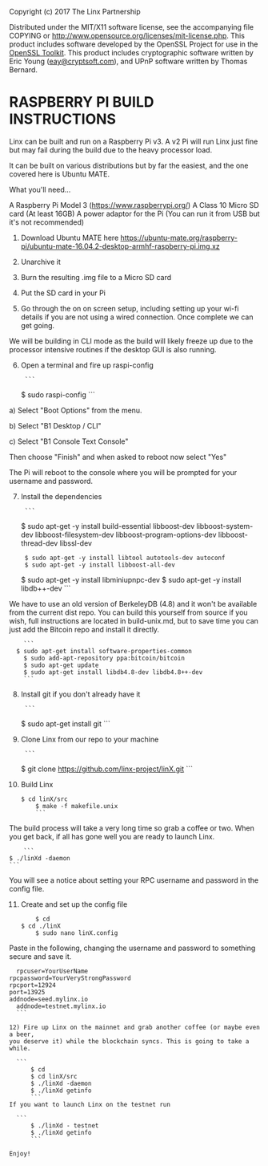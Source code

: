 Copyright (c) 2017 The Linx Partnership

Distributed under the MIT/X11 software license, see the accompanying
file COPYING or http://www.opensource.org/licenses/mit-license.php.
This product includes software developed by the OpenSSL Project for use in the [OpenSSL Toolkit](http://www.openssl.org/). This product includes
cryptographic software written by Eric Young ([eay@cryptsoft.com](mailto:eay@cryptsoft.com)), and UPnP software written by Thomas Bernard.

RASPBERRY PI BUILD INSTRUCTIONS
===============================

Linx can be built and run on a Raspberry Pi v3.
A v2 Pi will run Linx just fine but may fail during the build due to the heavy
processor load.

It can be built on various distributions but by far the easiest, and the one
covered here is Ubuntu MATE.

What you'll need...

A Raspberry Pi Model 3 (https://www.raspberrypi.org/)
A Class 10 Micro SD card (At least 16GB)
A power adaptor for the Pi (You can run it from USB but it's not recommended)

1) Download Ubuntu MATE here
https://ubuntu-mate.org/raspberry-pi/ubuntu-mate-16.04.2-desktop-armhf-raspberry-pi.img.xz

2) Unarchive it

3) Burn the resulting .img file to a Micro SD card

4) Put the SD card in your Pi

5) Go through the on on screen setup, including setting up your wi-fi details if
you are not using a wired connection. Once complete we can get going.

We will be building in CLI mode as the build will likely freeze up due to the
processor intensive routines if the desktop GUI is also running.

6) Open a terminal and fire up raspi-config

		```
    $ sudo raspi-config
		```

a) Select "Boot Options" from the menu.

b) Select "B1 Desktop / CLI"

c) Select "B1 Console Text Console"

Then choose "Finish" and when asked to reboot now select "Yes"

The Pi will reboot to the console where you will be prompted for your username
and password.

7) Install the dependencies

		```
    $ sudo apt-get -y install build-essential libboost-dev libboost-system-dev libboost-filesystem-dev libboost-program-options-dev libboost-thread-dev libssl-dev

		$ sudo apt-get -y install libtool autotools-dev autoconf
		$ sudo apt-get -y install libboost-all-dev
    $ sudo apt-get -y install libminiupnpc-dev
    $ sudo apt-get -y install libdb++-dev
		```

We have to use an old version of BerkeleyDB (4.8) and it won't be available from
the current dist repo. You can build this yourself from source if you wish, full
instructions are located in build-unix.md, but to save time you can just add the
Bitcoin repo and install it directly.

		```
	  $ sudo apt-get install software-properties-common
		$ sudo add-apt-repository ppa:bitcoin/bitcoin
		$ sudo apt-get update
		$ sudo apt-get install libdb4.8-dev libdb4.8++-dev
		```

8) Install git if you don't already have it

		```
    $ sudo apt-get install git
		```

9) Clone Linx from our repo to your machine

		```
	  $ git clone https://github.com/linx-project/linX.git
		```

10) Build Linx

    ```
    $ cd linX/src
		$ make -f makefile.unix
		```

The build process will take a very long time so grab a coffee or two.
When you get back, if all has gone well you are ready to launch Linx.

		```
    $ ./linXd -daemon
    ```

You will see a notice about setting your RPC username and password in the
config file.

11) Create and set up the config file

    ```
		$ cd
    $ cd ./linX
		$ sudo nano linX.config
    ```

Paste in the following, changing the username and password to something secure
and save it.

  ```
	rpcuser=YourUserName
  rpcpassword=YourVeryStrongPassword
  rpcport=12924
  port=13925
  addnode=seed.mylinx.io
	addnode=testnet.mylinx.io
	```

12) Fire up Linx on the mainnet and grab another coffee (or maybe even a beer,
you deserve it) while the blockchain syncs. This is going to take a while.

    ```
		$ cd
		$ cd linX/src
		$ ./linXd -daemon
		$ ./linXd getinfo
		```
If you want to launch Linx on the testnet run

    ```
		$ ./linXd - testnet
		$ ./linXd getinfo
		```

Enjoy!
